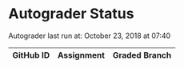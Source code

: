 # Autograder Status
Autograder last run at: October 23, 2018 at 07:40

| GitHub ID | Assignment | Graded Branch |
|-----------|------------|---------------|
